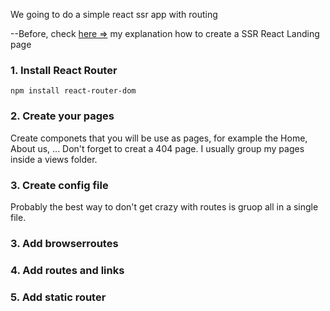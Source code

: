 We going to do a simple react ssr app with routing

--Before, check [here =>](https://github.com/mpeix/react-ssr) my explanation how to create a SSR React Landing page

### 1.  Install React Router

```
npm install react-router-dom 
```
### 2. Create your pages
Create componets that you will be use as pages, for example the Home, About us, ...
Don't forget to creat a 404 page.
I usually group my pages inside a views folder.

### 3.  Create config file
Probably the best way to don't get crazy with routes is gruop all in a single file.

### 3.  Add browserroutes 
### 4.  Add routes and links
### 5.  Add static router
